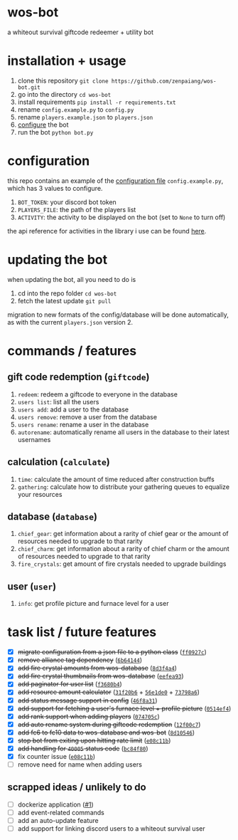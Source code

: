 # wos-bot

a whiteout survival giftcode redeemer + utility bot

# installation + usage

1. clone this repository `git clone https://github.com/zenpaiang/wos-bot.git`
2. go into the directory `cd wos-bot`
3. install requirements `pip install -r requirements.txt`
4. rename `config.example.py` to `config.py`
5. rename `players.example.json` to `players.json`
6. [configure](#configuration) the bot
7. run the bot `python bot.py`

# configuration

this repo contains an example of the [configuration file](config.example.py) `config.example.py`, which has 3 values to configure.

1. `BOT_TOKEN`: your discord bot token
2. `PLAYERS_FILE`: the path of the players list
3. `ACTIVITY`: the activity to be displayed on the bot (set to `None` to turn off)

the api reference for activities in the library i use can be found [here](https://interactions-py.github.io/interactions.py/API%20Reference/API%20Reference/models/Discord/activity/).

# updating the bot

when updating the bot, all you need to do is  
  
1. cd into the repo folder `cd wos-bot`
2. fetch the latest update `git pull`

migration to new formats of the config/database will be done automatically, as with the current `players.json` version 2.

# commands / features

## gift code redemption (`giftcode`)

1. `redeem`: redeem a giftcode to everyone in the database
2. `users list`: list all the users
3. `users add`: add a user to the database
4. `users remove`: remove a user from the database
5. `users rename`: rename a user in the database
6. `autorename`: automatically rename all users in the database to their latest usernames

## calculation (`calculate`)

1. `time`: calculate the amount of time reduced after construction buffs
2. `gathering`: calculate how to distribute your gathering queues to equalize your resources

## database (`database`)

1. `chief_gear`: get information about a rarity of chief gear or the amount of resources needed to upgrade to that rarity
2. `chief_charm`: get information about a rarity of chief charm or the amount of resources needed to upgrade to that rarity
3. `fire_crystals`: get amount of fire crystals needed to upgrade buildings

## user (`user`)

1. `info`: get profile picture and furnace level for a user

# task list / future features

- [x] ~~migrate configuration from a json file to a python class~~ ([`ff0927c`](https://github.com/zenpaiang/wos-bot/commit/ff0927c55edbd2d070a0239b588a48f77ea415a1))
- [x] ~~remove alliance tag dependency~~ ([`6b64144`](https://github.com/zenpaiang/wos-bot/commit/6b64144ec9da8044fe360f5851112fcece4e0216))
- [x] ~~add fire crystal amounts from wos-database~~ ([`8d3f4a4`](https://github.com/zenpaiang/wos-bot/commit/8d3f4a47ca7c7657a135ce929901e93ba37b290f))
- [x] ~~add fire crystal thumbnails from wos-database~~ ([`eefea93`](https://github.com/zenpaiang/wos-bot/commit/eefea93b86c3dc0ed693ad19b4862663ee66ea8c))
- [x] ~~add paginator for user list~~ ([`f3680b4`](https://github.com/zenpaiang/wos-bot/commit/f3680b4c49929a0c178f771a2829891e071bdd91))
- [x] ~~add resource amount calculator~~ ([`31f20b6`](https://github.com/zenpaiang/wos-bot/commit/31f20b61fb62d671d1403c3134128ccaa815b152) + [`56e1de0`](https://github.com/zenpaiang/wos-bot/commit/56e1de0f016865d03dd96019f26ccaa16cc48a6b) + [`73798a6`](https://github.com/zenpaiang/wos-bot/commit/73798a6258f3cbe197c5eadccf63f16e8d1179ab))
- [x] ~~add status message support in config~~ ([`46f8a31`](https://github.com/zenpaiang/wos-bot/commit/46f8a3110f40f83edae5986b8d095c8134cba0ae))
- [x] ~~add support for fetching a user's furnace level + profile picture~~ ([`0514ef4`](https://github.com/zenpaiang/wos-bot/commit/0514ef429fb4678e0d4f8a924ec693e99b3ef150))
- [x] ~~add rank support when adding players~~ ([`074705c`](https://github.com/zenpaiang/wos-bot/commit/074705c90be0b0f8587bcb622d0b6264ce3adc67))
- [x] ~~add auto rename system during giftcode redemption~~ ([`12f00c7`](https://github.com/zenpaiang/wos-bot/commit/12f00c76864a1d620527f58e914c12ffb81250d2))
- [x] ~~add fc6 to fc10 data to wos-database and wos-bot~~ ([`8d10546`](https://github.com/zenpaiang/wos-bot/commit/8d1054697f5c2c7f98abb56371e3081bf04734e8))
- [x] ~~stop bot from exiting upon hitting rate limit~~ ([`e08c11b`](https://github.com/zenpaiang/wos-bot/commit/e08c11b98da9e6b644d175b188963cc48bfa3e8f))
- [x] ~~add handling for `40005` status code~~ ([`bc84f80`](https://github.com/zenpaiang/wos-bot/commit/bc84f80b45ad150ca3efd350a8bd73016cbc1452))
- [x] fix counter issue ([`e08c11b`](https://github.com/zenpaiang/wos-bot/commit/e08c11b98da9e6b644d175b188963cc48bfa3e8f))
- [ ] remove need for name when adding users

## scrapped ideas / unlikely to do

- [ ] dockerize application ([#1](https://github.com/zenpaiang/wos-bot/issues/1))
- [ ] add event-related commands
- [ ] add an auto-update feature
- [ ] add support for linking discord users to a whiteout survival user